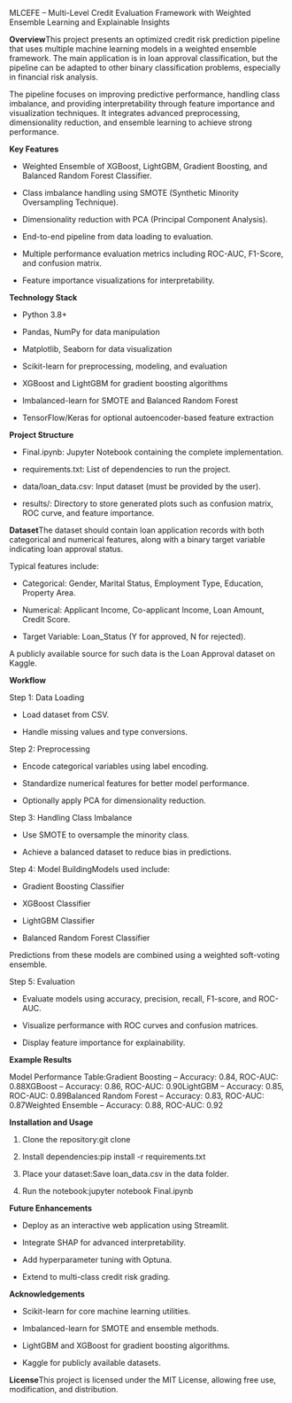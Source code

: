 MLCEFE – Multi-Level Credit Evaluation Framework with Weighted Ensemble Learning and Explainable Insights

**Overview**This project presents an optimized credit risk prediction pipeline that uses multiple machine learning models in a weighted ensemble framework. The main application is in loan approval classification, but the pipeline can be adapted to other binary classification problems, especially in financial risk analysis.

The pipeline focuses on improving predictive performance, handling class imbalance, and providing interpretability through feature importance and visualization techniques. It integrates advanced preprocessing, dimensionality reduction, and ensemble learning to achieve strong performance.

**Key Features**

*   Weighted Ensemble of XGBoost, LightGBM, Gradient Boosting, and Balanced Random Forest Classifier.
    
*   Class imbalance handling using SMOTE (Synthetic Minority Oversampling Technique).
    
*   Dimensionality reduction with PCA (Principal Component Analysis).
    
*   End-to-end pipeline from data loading to evaluation.
    
*   Multiple performance evaluation metrics including ROC-AUC, F1-Score, and confusion matrix.
    
*   Feature importance visualizations for interpretability.
    

**Technology Stack**

*   Python 3.8+
    
*   Pandas, NumPy for data manipulation
    
*   Matplotlib, Seaborn for data visualization
    
*   Scikit-learn for preprocessing, modeling, and evaluation
    
*   XGBoost and LightGBM for gradient boosting algorithms
    
*   Imbalanced-learn for SMOTE and Balanced Random Forest
    
*   TensorFlow/Keras for optional autoencoder-based feature extraction
    

**Project Structure**

*   Final.ipynb: Jupyter Notebook containing the complete implementation.
    
*   requirements.txt: List of dependencies to run the project.
    
*   data/loan\_data.csv: Input dataset (must be provided by the user).
    
*   results/: Directory to store generated plots such as confusion matrix, ROC curve, and feature importance.
    

**Dataset**The dataset should contain loan application records with both categorical and numerical features, along with a binary target variable indicating loan approval status.

Typical features include:

*   Categorical: Gender, Marital Status, Employment Type, Education, Property Area.
    
*   Numerical: Applicant Income, Co-applicant Income, Loan Amount, Credit Score.
    
*   Target Variable: Loan\_Status (Y for approved, N for rejected).
    

A publicly available source for such data is the Loan Approval dataset on Kaggle.

**Workflow**

Step 1: Data Loading

*   Load dataset from CSV.
    
*   Handle missing values and type conversions.
    

Step 2: Preprocessing

*   Encode categorical variables using label encoding.
    
*   Standardize numerical features for better model performance.
    
*   Optionally apply PCA for dimensionality reduction.
    

Step 3: Handling Class Imbalance

*   Use SMOTE to oversample the minority class.
    
*   Achieve a balanced dataset to reduce bias in predictions.
    

Step 4: Model BuildingModels used include:

*   Gradient Boosting Classifier
    
*   XGBoost Classifier
    
*   LightGBM Classifier
    
*   Balanced Random Forest Classifier
    

Predictions from these models are combined using a weighted soft-voting ensemble.

Step 5: Evaluation

*   Evaluate models using accuracy, precision, recall, F1-score, and ROC-AUC.
    
*   Visualize performance with ROC curves and confusion matrices.
    
*   Display feature importance for explainability.
    

**Example Results**

Model Performance Table:Gradient Boosting – Accuracy: 0.84, ROC-AUC: 0.88XGBoost – Accuracy: 0.86, ROC-AUC: 0.90LightGBM – Accuracy: 0.85, ROC-AUC: 0.89Balanced Random Forest – Accuracy: 0.83, ROC-AUC: 0.87Weighted Ensemble – Accuracy: 0.88, ROC-AUC: 0.92

**Installation and Usage**

1.  Clone the repository:git clone
    
2.  Install dependencies:pip install -r requirements.txt
    
3.  Place your dataset:Save loan\_data.csv in the data folder.
    
4.  Run the notebook:jupyter notebook Final.ipynb
    

**Future Enhancements**

*   Deploy as an interactive web application using Streamlit.
    
*   Integrate SHAP for advanced interpretability.
    
*   Add hyperparameter tuning with Optuna.
    
*   Extend to multi-class credit risk grading.
    

**Acknowledgements**

*   Scikit-learn for core machine learning utilities.
    
*   Imbalanced-learn for SMOTE and ensemble methods.
    
*   LightGBM and XGBoost for gradient boosting algorithms.
    
*   Kaggle for publicly available datasets.
    

**License**This project is licensed under the MIT License, allowing free use, modification, and distribution.
